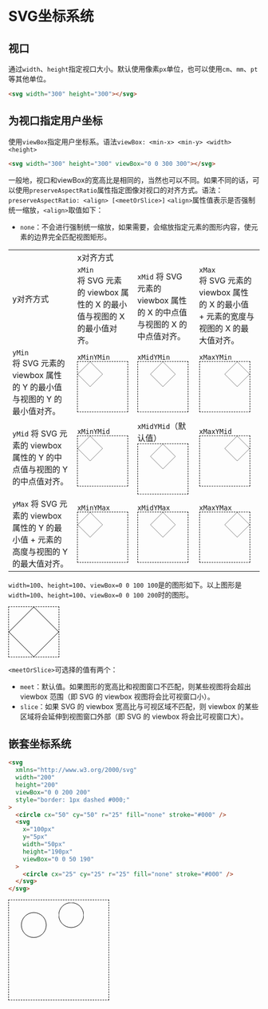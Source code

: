 # SVG坐标系统

## 视口
通过`width`、`height`指定视口大小。默认使用像素`px`单位，也可以使用`cm`、`mm`、`pt`等其他单位。

```html
<svg width="300" height="300"></svg>
```

## 为视口指定用户坐标
使用`viewBox`指定用户坐标系。语法`viewBox: <min-x> <min-y> <width> <height>`

```html
<svg width="300" height="300" viewBox="0 0 300 300"></svg>
```

一般地，视口和viewBox的宽高比是相同的，当然也可以不同。如果不同的话，可以使用`preserveAspectRatio`属性指定图像对视口的对齐方式。语法：`preserveAspectRatio: <align> [<meetOrSlice>]`
`<align>`属性值表示是否强制统一缩放，`<align>`取值如下：

- `none`：不会进行强制统一缩放，如果需要，会缩放指定元素的图形内容，使元素的边界完全匹配视图矩形。

<table>
  <tr >
    <td rowspan="2">y对齐方式</td>
    <td colspan="3">x对齐方式</td>  
	</tr>
  <tr>
    <td>
      <code>xMin</code>
      <br />
      将 SVG 元素的 viewbox 属性的 X 的最小值与视图的 X 的最小值对齐。
    </td>
    <td>
      <code>xMid</code>
      将 SVG 元素的 viewbox 属性的 X 的中点值与视图的 X 的中点值对齐。
    </td>
    <td>
      <code>xMax</code>
      <br />
      将 SVG 元素的 viewbox 属性的 X 的最小值 + 元素的宽度与视图的 X 的最大值对齐。
    </td>
  </tr>
  <tr>
    <td>
      <code>yMin</code>
      <br/>
      将 SVG 元素的 viewbox 属性的 Y 的最小值与视图的 Y 的最小值对齐。
    </td>
    <td>
      <code>xMinYMin</code>
      <br />
      <svg
        xmlns="http://www.w3.org/2000/svg"
        width="100"
        height="100"
        viewBox="0 0 100 200"
        style="border: 1px dashed #000;"
        preserveAspectRatio="xMinYMin meet"
      >
        <polygon points="50 0, 100 50, 50 100, 0 50" stroke="#000" fill="none"></polygon>
      </svg>
    </td>
    <td>
      <code>xMidYMin</code>
      <br />
      <svg
        xmlns="http://www.w3.org/2000/svg"
        width="100"
        height="100"
        viewBox="0 0 100 200"
        style="border: 1px dashed #000;"
        preserveAspectRatio="xMidYMin meet"
      >
        <polygon points="50 0, 100 50, 50 100, 0 50" stroke="#000" fill="none"></polygon>
      </svg>
    </td>
    <td>
      <code>xMaxYMin</code>
      <br />
      <svg
        xmlns="http://www.w3.org/2000/svg"
        width="100"
        height="100"
        viewBox="0 0 100 200"
        style="border: 1px dashed #000;"
        preserveAspectRatio="xMaxYMin meet"
      >
        <polygon points="50 0, 100 50, 50 100, 0 50" stroke="#000" fill="none"></polygon>
      </svg>
    </td>
  </tr>
  <tr>
    <td>
      <code>yMid</code>
      将 SVG 元素的 viewbox 属性的 Y 的中点值与视图的 Y 的中点值对齐。
    </td>
    <td>
      <code>xMinYMid</code>
      <br />
      <svg
        xmlns="http://www.w3.org/2000/svg"
        width="100"
        height="100"
        viewBox="0 0 100 200"
        style="border: 1px dashed #000;"
        preserveAspectRatio="xMinYMid meet"
      >
        <polygon points="50 0, 100 50, 50 100, 0 50" stroke="#000" fill="none"></polygon>
      </svg>
    </td>
    <td>
      <code>xMidYMid</code>（默认值）
      <br />
      <svg
        xmlns="http://www.w3.org/2000/svg"
        width="100"
        height="100"
        viewBox="0 0 100 200"
        style="border: 1px dashed #000;"
        preserveAspectRatio="xMidYMid meet"
      >
        <polygon points="50 0, 100 50, 50 100, 0 50" stroke="#000" fill="none"></polygon>
      </svg>
    </td>
    <td>
      <code>xMaxYMid</code>
      <br />
      <svg
        xmlns="http://www.w3.org/2000/svg"
        width="100"
        height="100"
        viewBox="0 0 100 200"
        style="border: 1px dashed #000;"
        preserveAspectRatio="xMaxYMid meet"
      >
        <polygon points="50 0, 100 50, 50 100, 0 50" stroke="#000" fill="none"></polygon>
      </svg>
    </td>
  </tr>
  <tr>
    <td>
      <code>yMax</code>
      将 SVG 元素的 viewbox 属性的 Y 的最小值 + 元素的高度与视图的 Y 的最大值对齐。
    </td>
    <td>
      <code>xMinYMax</code>
      <br />
      <svg
        xmlns="http://www.w3.org/2000/svg"
        width="100"
        height="100"
        viewBox="0 0 100 200"
        style="border: 1px dashed #000;"
        preserveAspectRatio="xMinYMax meet"
      >
        <polygon points="50 0, 100 50, 50 100, 0 50" stroke="#000" fill="none"></polygon>
      </svg>
    </td>
    <td>
      <code>xMidYMax</code>
      <br />
      <svg
        xmlns="http://www.w3.org/2000/svg"
        width="100"
        height="100"
        viewBox="0 0 100 200"
        style="border: 1px dashed #000;"
        preserveAspectRatio="xMidYMax meet"
      >
        <polygon points="50 0, 100 50, 50 100, 0 50" stroke="#000" fill="none"></polygon>
      </svg>
    </td>
    <td>
      <code>xMaxYMax</code>
      <br />
      <svg
        xmlns="http://www.w3.org/2000/svg"
        width="100"
        height="100"
        viewBox="0 0 100 200"
        style="border: 1px dashed #000;"
        preserveAspectRatio="xMaxYMax meet"
      >
        <polygon points="50 0, 100 50, 50 100, 0 50" stroke="#000" fill="none"></polygon>
      </svg>
    </td>
  </tr>
</table>

`width=100`、`height=100`、`viewBox=0 0 100 100`是的图形如下。以上图形是`width=100`、`height=100`、`viewBox=0 0 100 200`时的图形。

<div class="demo">
  <svg
    xmlns="http://www.w3.org/2000/svg"
    width="100"
    height="100"
    viewBox="0 0 100 100"
    style="border: 1px dashed #000;"
  >
    <polygon points="50 0, 100 50, 50 100, 0 50" stroke="#000" fill="none"></polygon>
  </svg>
</div>

`<meetOrSlice>`可选择的值有两个：
- `meet`：默认值。如果图形的宽高比和视图窗口不匹配，则某些视图将会超出 viewbox 范围（即 SVG 的 viewbox 视图将会比可视窗口小）。
- `slice`：如果 SVG 的 viewbox 宽高比与可视区域不匹配，则 viewbox 的某些区域将会延伸到视图窗口外部（即 SVG 的 viewbox 将会比可视窗口大）。

## 嵌套坐标系统

```html
<svg
  xmlns="http://www.w3.org/2000/svg"
  width="200"
  height="200"
  viewBox="0 0 200 200"
  style="border: 1px dashed #000;"
>
  <circle cx="50" cy="50" r="25" fill="none" stroke="#000" />
  <svg
    x="100px"
    y="5px"
    width="50px"
    height="190px"
    viewBox="0 0 50 190"
  >
    <circle cx="25" cy="25" r="25" fill="none" stroke="#000" />
  </svg>
</svg>
```

<div class="demo">
  <svg
    xmlns="http://www.w3.org/2000/svg"
    width="200"
    height="200"
    viewBox="0 0 200 200"
    style="border: 1px dashed #000;"
  >
    <circle cx="50" cy="50" r="25" fill="none" stroke="#000" />
    <svg
      x="100"
      y="5" 
      width="50" 
      height="190" 
      style="border: 1px dashed rgb(4,46,126);"
      viewBox="0 0 50 190"
    >
      <circle cx="25" cy="25" r="25" fill="none" stroke="#000" />
    </svg>
  </svg>
</div>

